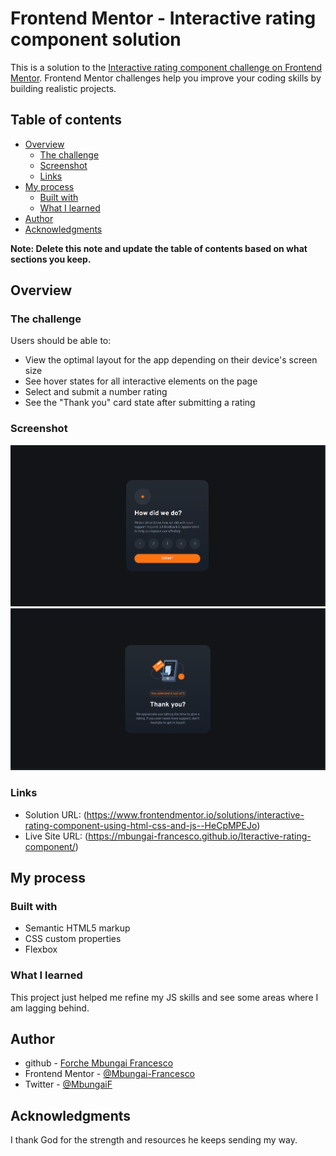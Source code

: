 # Frontend Mentor - Interactive rating component solution

This is a solution to the [Interactive rating component challenge on Frontend Mentor](https://www.frontendmentor.io/challenges/interactive-rating-component-koxpeBUmI). Frontend Mentor challenges help you improve your coding skills by building realistic projects. 

## Table of contents

- [Overview](#overview)
  - [The challenge](#the-challenge)
  - [Screenshot](#screenshot)
  - [Links](#links)
- [My process](#my-process)
  - [Built with](#built-with)
  - [What I learned](#what-i-learned)
- [Author](#author)
- [Acknowledgments](#acknowledgments)

**Note: Delete this note and update the table of contents based on what sections you keep.**

## Overview

### The challenge

Users should be able to:

- View the optimal layout for the app depending on their device's screen size
- See hover states for all interactive elements on the page
- Select and submit a number rating
- See the "Thank you" card state after submitting a rating

### Screenshot

![](./ScreenShots/1.png)
![](./ScreenShots/2.png) 

### Links

- Solution URL: (https://www.frontendmentor.io/solutions/interactive-rating-component-using-html-css-and-js--HeCpMPEJo)
- Live Site URL: (https://mbungai-francesco.github.io/Iteractive-rating-component/)

## My process

### Built with

- Semantic HTML5 markup
- CSS custom properties
- Flexbox

### What I learned

This project just helped me refine my JS skills and see some areas where I am lagging behind.


## Author

- github - [Forche Mbungai Francesco](https://github.com/Mbungai-Francesco)
- Frontend Mentor - [@Mbungai-Francesco](https://www.frontendmentor.io/profile/Mbungai-Francesco)
- Twitter - [@MbungaiF](https://twitter.com/MbungaiF)


## Acknowledgments

I thank God for the strength and resources he keeps sending my way.